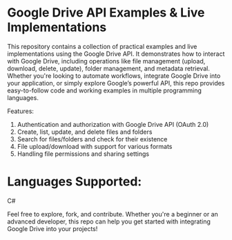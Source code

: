 # Google Drive API Examples & Live Implementations
This repository contains a collection of practical examples and live implementations using the Google Drive API. It demonstrates how to interact with Google Drive, including operations like file management (upload, download, delete, update), folder management, and metadata retrieval. Whether you're looking to automate workflows, integrate Google Drive into your application, or simply explore Google’s powerful API, this repo provides easy-to-follow code and working examples in multiple programming languages.

Features:
1. Authentication and authorization with Google Drive API (OAuth 2.0)
2. Create, list, update, and delete files and folders
3. Search for files/folders and check for their existence
4. File upload/download with support for various formats
5. Handling file permissions and sharing settings

# Languages Supported:
C#


Feel free to explore, fork, and contribute. Whether you're a beginner or an advanced developer, this repo can help you get started with integrating Google Drive into your projects!


